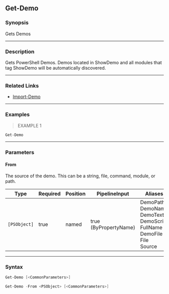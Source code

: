 Get-Demo
--------




### Synopsis
Gets Demos



---


### Description

Gets PowerShell Demos.
Demos located in ShowDemo and all modules that tag ShowDemo will be automatically discovered.



---


### Related Links
* [Import-Demo](Import-Demo.md)





---


### Examples
> EXAMPLE 1

```PowerShell
Get-Demo
```


---


### Parameters
#### **From**

The source of the demo.  This can be a string, file, command, module, or path.






|Type        |Required|Position|PipelineInput        |Aliases                                                                                        |
|------------|--------|--------|---------------------|-----------------------------------------------------------------------------------------------|
|`[PSObject]`|true    |named   |true (ByPropertyName)|DemoPath<br/>DemoName<br/>DemoText<br/>DemoScript<br/>FullName<br/>DemoFile<br/>File<br/>Source|





---


### Syntax
```PowerShell
Get-Demo [<CommonParameters>]
```
```PowerShell
Get-Demo -From <PSObject> [<CommonParameters>]
```
